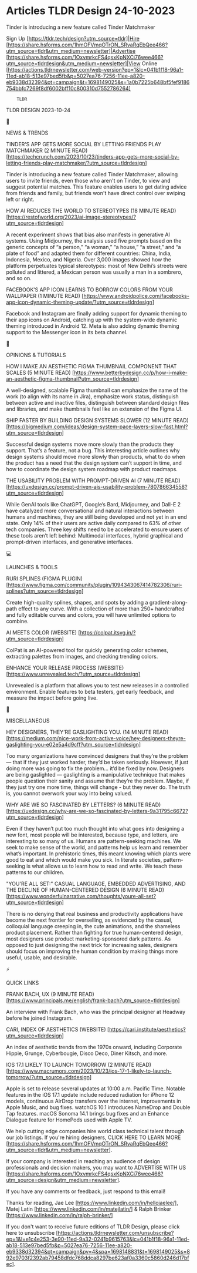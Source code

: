 # Articles TLDR Design 24-10-2023

Tinder is introducing a new feature called Tinder Matchmaker  

Sign Up [https://tldr.tech/design?utm_source=tldr]|Hire
[https://share.hsforms.com/1hmOFVmqOTrON_SRvaRqEbQee466?utm_source=tldr&utm_medium=newsletter]|Advertise
[https://share.hsforms.com/1OxvmrkcFS4qsxKpNXCi76wee466?utm_source=tldrdesign&utm_medium=newsletter]|View
Online
[https://actions.tldrnewsletter.com/web-version?ep=1&lc=041b1f18-96a1-11ed-ab18-513e97bed5fb&p=5027ea76-7256-11ee-a820-eb9338d32394&pt=campaign&t=1698149025&s=1a0b7225b648bf5fef9186754bbfc7269f8df6002bff10c800310d7552786264]


		TLDR 

TLDR DESIGN 2023-10-24

📱 

NEWS & TRENDS

 TINDER’S APP GETS MORE SOCIAL BY LETTING FRIENDS PLAY MATCHMAKER (2
MINUTE READ)
[https://techcrunch.com/2023/10/23/tinders-app-gets-more-social-by-letting-friends-play-matchmaker/?utm_source=tldrdesign]


 Tinder is introducing a new feature called Tinder Matchmaker,
allowing users to invite friends, even those who aren't on Tinder, to
view and suggest potential matches. This feature enables users to get
dating advice from friends and family, but friends won't have direct
control over swiping left or right. 

 HOW AI REDUCES THE WORLD TO STEREOTYPES (18 MINUTE READ)
[https://restofworld.org/2023/ai-image-stereotypes/?utm_source=tldrdesign]


 A recent experiment shows that bias also manifests in generative AI
systems. Using Midjourney, the analysis used five prompts based on the
generic concepts of “a person,” “a woman,” “a house,” “a
street,” and “a plate of food” and adapted them for different
countries: China, India, Indonesia, Mexico, and Nigeria. Over 3,000
images showed how the platform perpetuates typical stereotypes: most
of New Delhi’s streets were polluted and littered, a Mexican person
was usually a man in a sombrero, and so on. 

 FACEBOOK’S APP ICON LEARNS TO BORROW COLORS FROM YOUR WALLPAPER (1
MINUTE READ)
[https://www.androidpolice.com/facebooks-app-icon-dynamic-theming-update/?utm_source=tldrdesign]


 Facebook and Instagram are finally adding support for dynamic theming
to their app icons on Android, catching up with the system-wide
dynamic theming introduced in Android 12. Meta is also adding dynamic
theming support to the Messenger icon in its beta channel. 

🚀 

OPINIONS & TUTORIALS

 HOW I MAKE AN AESTHETIC FIGMA THUMBNAIL COMPONENT THAT SCALES (5
MINUTE READ)
[https://www.betterbydesign.cc/p/how-i-make-an-aesthetic-figma-thumbnail?utm_source=tldrdesign]


 A well-designed, scalable Figma thumbnail can emphasize the name of
the work (to align with its name in Jira), emphasize work status,
distinguish between active and inactive files, distinguish between
standard design files and libraries, and make thumbnails feel like an
extension of the Figma UI. 

 SHIP FASTER BY BUILDING DESIGN SYSTEMS SLOWER (12 MINUTE READ)
[https://bigmedium.com/ideas/design-system-pace-layers-slow-fast.html?utm_source=tldrdesign]


 Successful design systems move more slowly than the products they
support. That’s a feature, not a bug. This interesting article
outlines why design systems should move more slowly than products,
what to do when the product has a need that the design system can’t
support in time, and how to coordinate the design system roadmap with
product roadmaps. 

 THE USABILITY PROBLEM WITH PROMPT-DRIVEN AI (7 MINUTE READ)
[https://uxdesign.cc/prompt-driven-ais-usability-problem-780786634558?utm_source=tldrdesign]


 While GenAI tools like ChatGPT, Google’s Bard, Midjourney, and
Dall-E 2 have catalyzed more conversational and natural interactions
between humans and machines, they are still being developed and not
yet in an end state. Only 14% of their users are active daily compared
to 63% of other tech companies. Three key shifts need to be
accelerated to ensure users of these tools aren’t left behind:
Multimodal interfaces, hybrid graphical and prompt-driven interfaces,
and generative interfaces. 

💻 

LAUNCHES & TOOLS

 RURI SPLINES (FIGMA PLUGIN)
[https://www.figma.com/community/plugin/1094343067414782306/ruri-splines?utm_source=tldrdesign]


 Create high-quality splines, shapes, and spots by adding a
gradient-along-path effect to any curve. With a collection of more
than 250+ handcrafted and fully editable curves and colors, you will
have unlimited options to combine. 

 AI MEETS COLOR (WEBSITE)
[https://colpat.itsvg.in/?utm_source=tldrdesign] 

 ColPat is an AI-powered tool for quickly generating color schemes,
extracting palettes from images, and checking trending colors. 

 ENHANCE YOUR RELEASE PROCESS (WEBSITE)
[https://www.unrevealed.tech/?utm_source=tldrdesign] 

 Unrevealed is a platform that allows you to test new releases in a
controlled environment. Enable features to beta testers, get early
feedback, and measure the impact before going live. 

🎁 

MISCELLANEOUS

 HEY DESIGNERS, THEY’RE GASLIGHTING YOU. (14 MINUTE READ)
[https://medium.com/nice-work-from-active-voice/hey-designers-theyre-gaslighting-you-e02e5a4d9cff?utm_source=tldrdesign]


 Too many organizations have convinced designers that they’re the
problem — that if they just worked harder, they’d be taken
seriously. However, if just doing more was going to fix the problem…
it’d be fixed by now. Designers are being gaslighted — gaslighting
is a manipulative technique that makes people question their sanity
and assume that they’re the problem. Maybe, if they just try one
more time, things will change - but they never do. The truth is, you
cannot overwork your way into being valued. 

 WHY ARE WE SO FASCINATED BY LETTERS? (6 MINUTE READ)
[https://uxdesign.cc/why-are-we-so-fascinated-by-letters-9a31795c6672?utm_source=tldrdesign]


 Even if they haven’t put too much thought into what goes into
designing a new font, most people will be interested, because type,
and letters, are interesting to so many of us. Humans are
pattern-seeking machines. We seek to make sense of the world, and
patterns help us learn and remember what’s important. In prehistoric
times, this meant knowing which plants were good to eat and which
would make you sick. In literate societies, pattern-seeking is what
allows us to learn how to read and write. We teach these patterns to
our children. 

 "YOU'RE ALL SET:" CASUAL LANGUAGE, EMBEDDED ADVERTISING, AND THE
DECLINE OF HUMAN-CENTERED DESIGN (6 MINUTE READ)
[https://www.wonderfulnarrative.com/thoughts/youre-all-set?utm_source=tldrdesign]


 There is no denying that real business and productivity applications
have become the next frontier for overselling, as evidenced by the
casual, colloquial language creeping in, the cute animations, and the
shameless product placement. Rather than fighting for true
human-centered design, most designers use product marketing-sponsored
dark patterns. As opposed to just designing the next trick for
increasing sales, designers should focus on improving the human
condition by making things more useful, usable, and desirable. 

⚡ 

QUICK LINKS

 FRANK BACH, UX (9 MINUTE READ)
[https://www.principals.me/english/frank-bach?utm_source=tldrdesign] 

 An interview with Frank Bach, who was the principal designer at
Headway before he joined Instagram. 

 CARI, INDEX OF AESTHETICS (WEBSITE)
[https://cari.institute/aesthetics?utm_source=tldrdesign] 

 An index of aesthetic trends from the 1970s onward, including
Corporate Hippie, Grunge, Cyberbougie, Disco Deco, Diner Kitsch, and
more. 

 IOS 17.1 LIKELY TO LAUNCH TOMORROW (2 MINUTE READ)
[https://www.macrumors.com/2023/10/23/ios-17-1-likely-to-launch-tomorrow/?utm_source=tldrdesign]


 Apple is set to release several updates at 10:00 a.m. Pacific Time.
Notable features in the iOS 17.1 update include reduced radiation for
iPhone 12 models, continuous AirDrop transfers over the internet,
improvements in Apple Music, and bug fixes. watchOS 10.1 introduces
NameDrop and Double Tap features. macOS Sonoma 14.1 brings bug fixes
and an Enhance Dialogue feature for HomePods used with Apple TV. 

 We help cutting edge companies hire world class technical talent
through our job listings. If you're hiring designers, CLICK HERE TO
LEARN MORE
[https://share.hsforms.com/1hmOFVmqOTrON_SRvaRqEbQee466?utm_source=tldr&utm_medium=newsletter].


If your company is interested in reaching an audience of design
professionals and decision makers, you may want to ADVERTISE WITH US
[https://share.hsforms.com/1OxvmrkcFS4qsxKpNXCi76wee466?utm_source=design&utm_medium=newsletter].


If you have any comments or feedback, just respond to this email! 

Thanks for reading, 
Jae Lee [https://www.linkedin.com/in/hellojaelee/], Matej Latin
[https://www.linkedin.com/in/matejlatin/] & Ralph Brinker
[https://www.linkedin.com/in/ralph-brinker/] 

If you don't want to receive future editions of TLDR Design,
please click here to unsubscribe
[https://actions.tldrnewsletter.com/unsubscribe?ep=1&l=e1c4e253-3e90-11ed-9a32-0241b9615763&lc=041b1f18-96a1-11ed-ab18-513e97bed5fb&p=5027ea76-7256-11ee-a820-eb9338d32394&pt=campaign&pv=4&spa=1698148831&t=1698149025&s=892e9703f2392ab79458dfdc768ddca8297be623af0a3360c5860d246d17bfec].